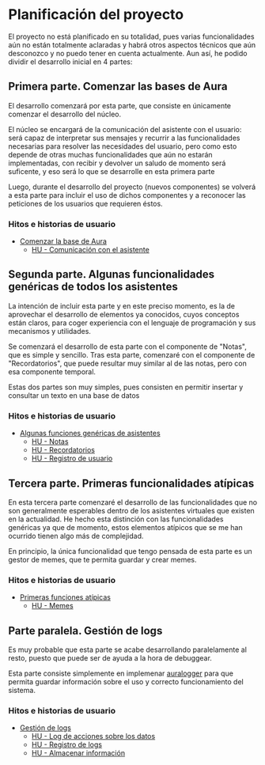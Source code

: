 # Planificación del proyecto 

El proyecto no está planificado en su totalidad, pues varias funcionalidades aún no están totalmente aclaradas y habrá otros aspectos técnicos que aún desconozco y no puedo tener en cuenta actualmente. Aun así, he podido dividir el desarrollo inicial en 4 partes:

## Primera parte. Comenzar las bases de Aura

El desarrollo comenzará por esta parte, que consiste en únicamente comenzar el desarrollo del núcleo.

El núcleo se encargará de la comunicación del asistente con el usuario: será capaz de interpretar sus mensajes y recurrir a las funcionalidades necesarias para resolver las necesidades del usuario, pero como esto depende de otras muchas funcionalidades que aún no estarán implementadas, con recibir y devolver un saludo de momento será suficente, y eso será lo que se desarrolle en esta primera parte

Luego, durante el desarrollo del proyecto (nuevos componentes) se volverá a esta parte para incluir el uso de dichos componentes y a reconocer las peticiones de los usuarios que requieren éstos.

### Hitos e historias de usuario
 - [Comenzar la base de Aura](https://github.com/Anglepi/Aura/milestone/7)
     + [HU - Comunicación con el asistente](https://github.com/Anglepi/Aura/issues/9)

## Segunda parte. Algunas funcionalidades genéricas de todos los asistentes

La intención de incluir esta parte y en este preciso momento, es la de aprovechar el desarrollo de elementos ya conocidos, cuyos conceptos están claros, para coger experiencia con el lenguaje de programación y sus mecanismos y utilidades.

Se comenzará el desarrollo de esta parte con el componente de "Notas", que es simple y sencillo. Tras esta parte, comenzaré con el componente de "Recordatorios", que puede resultar muy similar al de las notas, pero con esa componente temporal.

Estas dos partes son muy simples, pues consisten en permitir insertar y consultar un texto en una base de datos

### Hitos e historias de usuario
 - [Algunas funciones genéricas de asistentes](https://github.com/Anglepi/Aura/milestone/8)
     + [HU - Notas](https://github.com/Anglepi/Aura/issues/12)
     + [HU - Recordatorios](https://github.com/Anglepi/Aura/issues/11)
     + [HU - Registro de usuario](https://github.com/Anglepi/Aura/issues/10)

## Tercera parte. Primeras funcionalidades atípicas

En esta tercera parte comenzaré el desarrollo de las funcionalidades que no son generalmente esperables dentro de los asistentes virtuales que existen en la actualidad. He hecho esta distinción con las funcionalidades genéricas ya que de momento, estos elementos atípicos que se me han ocurrido tienen algo más de complejidad.

En principio, la única funcionalidad que tengo pensada de esta parte es un gestor de memes, que te permita guardar y crear memes.

### Hitos e historias de usuario
 - [Primeras funciones atípicas](https://github.com/Anglepi/Aura/milestone/9)
     + [HU - Memes](https://github.com/Anglepi/Aura/issues/13)

## Parte paralela. Gestión de logs

Es muy probable que esta parte se acabe desarrollando paralelamente al resto, puesto que puede ser de ayuda a la hora de debuggear.

Esta parte consiste simplemente en implemenar [auralogger](https://github.com/Anglepi/Aura/blob/main/src/logs/auralogger.go) para que permita guardar información sobre el uso y correcto funcionamiento del sistema.

### Hitos e historias de usuario
 - [Gestión de logs](https://github.com/Anglepi/Aura/milestone/6)
     + [HU - Log de acciones sobre los datos](https://github.com/Anglepi/Aura/issues/8)
     + [HU - Registro de logs](https://github.com/Anglepi/Aura/issues/7)
     + [HU - Almacenar información](https://github.com/Anglepi/Aura/issues/15)